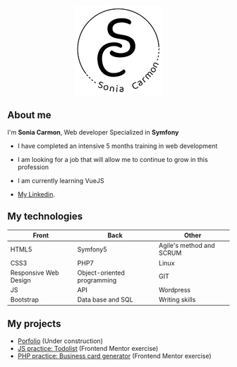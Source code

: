 <p align="center">
  <img src="https://github.com/SoniaCa/SoniaCa/blob/main/logogit.png">
</p>

## About me
I'm **Sonia Carmon**, Web developer Specialized in **Symfony**

* I have completed an intensive 5 months training in web development 

* I am looking for a job that will allow me to continue to grow in this profession

* I am currently learning VueJS

* [My Linkedin](https://www.linkedin.com/in/soniacarmon/ "My Linkedin").



## My technologies


| Front      |     Back    |   Other |
| ------------- | ------------- | --------- |
| HTML5     |        Symfony5        |      Agile's method and SCRUM |
| CSS3       |        PHP7        |      Linux |
| Responsive Web Design     |        Object-oriented programming        |      GIT |
| JS     |        API        |      Wordpress |
| Bootstrap     |        Data base and SQL        |      Writing skills |



## My projects

* [Porfolio](https://github.com/SoniaCa/Portfolio "My porfolio") (Under construction)
* [JS practice: Todolist](https://github.com/SoniaCa/Todo-JS "Todolist") (Frontend Mentor exercise)
* [PHP practice: Business card generator](https://github.com/SoniaCa/Profil-Card "Business card generator") (Frontend Mentor exercise)
